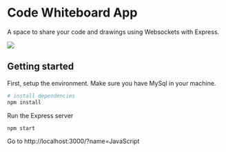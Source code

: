 # Code Whiteboard App

 A space to share your code and drawings using Websockets with Express.
 
 <img src="https://github.com/moraesjon/code-whiteboard/blob/main/public/screen-shot.png?raw=true" />

## Getting started

First, setup the environment. Make sure you have MySql in your machine.
```bash
# install dependencies
npm install
```
Run the Express server
```bash
npm start
```

Go to http://localhost:3000/?name=JavaScript

